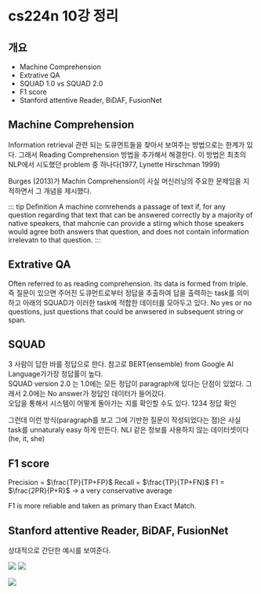 # cs224n 10강 정리

## 개요
* Machine Comprehension
* Extrative QA
* SQUAD 1.0 vs SQUAD 2.0
* F1 score
* Stanford attentive Reader, BiDAF, FusionNet

## Machine Comprehension
Information retrieval 관련 되는 도큐먼트들을 찾아서 보여주는 방법으로는 한계가 있다.
그래서 Reading Comprehension 방법을 추가해서 해결한다. 이 방법은 최초의 NLP에서 시도했던 problem 중 하나다(1977, Lynette Hirschman 1999)

Burges (2013)가 Machin Comprehension이 사실 머신러닝의 주요한 문제임을 지적하면서 그 개념을 제시했다.

::: tip Definition
A machine comrehends a passage of text if, for any question regarding that text that can be answered correctly by a majority of native speakers, that mahcnie can provide a stirng which those speakers would agree both answers that question, and does not contain information irrelevatn to that question.
:::

## Extrative QA
Often referred to as reading comprehension. Its data is formed from triple.
즉 질문이 있으면 주어진 도큐먼트로부터 정답을 추출하여 답을 출력하는 task를 의미하고 아래의 SQUAD가 이러한 task에 적합한 데이터를 모아두고 있다.
No yes or no questions, just questions that could be anwsered in subsequent string or span.

## SQUAD
3 사람이 답한 바를 정답으로 한다.
참고로 BERT(ensemble) from Google AI Language가가장 정답률이 높다.     
SQUAD version 2.0 는 1.0에는 모든 정답이 paragraph에 있다는 단점이 있었다. 그래서 2.0에는 No answer가 정답인 데이터가 들어갔다.   
오답을 통해서 시스템이 어떻게 돌아가는 지를 확인할 수도 있다. 1234 정답 확인

그런데 이런 방식(paragraph를 보고 그에 기반한 질문이 작성되었다는 점)은 사실 task를 unnaturaly easy 하게 만든다.
NLI 같은 정보를 사용하지 않는 데이터셋이다(he, it, she)


## F1 score
Precision = $\frac{TP}{TP+FP}$
Recall = $\frac{TP}{TP+FN}$
F1 = $\frac{2PR}{P+R}$ -> a very conservative average

F1 is more reliable and taken as primary than Exact Match.

## Stanford attentive Reader, BiDAF, FusionNet
상대적으로 간단한 예시를 보여준다. 

![](/TIL/ML/attentiveplus.png)
![](/TIL/ML/attentiveplus2.png)

![](/TIL/ML/Bidaf.png)

